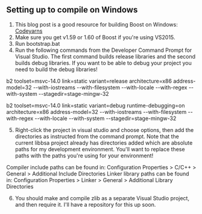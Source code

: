 ## Setting up to compile on Windows

1. This blog post is a good resource for building Boost on Windows: [Codeyarns](https://codeyarns.com/2014/06/06/how-to-build-boost-using-visual-studio/)
2. Make sure you get v1.59 or 1.60 of Boost if you're using VS2015.
3. Run bootstrap.bat
4. Run the following commands from the Developer Command Prompt for Visual Studio.  The first command builds release libraries and the second builds debug libraries.  If you want to be able to debug your project you need to build the debug libraries!

b2 toolset=msvc-14.0 link=static variant=release architecture=x86 address-model=32 --with-iostreams --with-filesystem --with-locale --with-regex --with-system --stagedir=stage-mingw-32

b2 toolset=msvc-14.0 link=static variant=debug runtime-debugging=on architecture=x86 address-model=32 --with-iostreams --with-filesystem --with-regex --with-locale --with-system --stagedir=stage-mingw-32

5. Right-click the project in visual studio and choose options, then add the directories as instructed from the command prompt.  Note that the current libbsa project already has directories added which are absolute paths for my development environment.  You'll want to replace these paths with the paths you're using for your environment!

Compiler include paths can be found in: Configuration Properties > C/C++ > General > Additional Include Directories
Linker library paths can be found in: Configuration Properties > Linker > General > Additional Library Directories

6. You should make and compile zlib as a separate Visual Studio project, and then require it.  I'll have a repository for this up soon.
